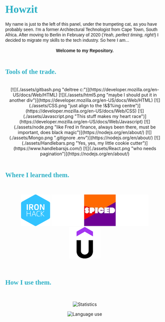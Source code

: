 # <span style="color:#2DB0C5; font-family:Georgia; font-size:1.2em;"> Howzit</span>

<div>
<span style="font-family:Helvetica; text-align:center;">My name is just to the left of this panel, under the trumpeting cat, as you have probably seen. I'm a former Architectural Technologist from Cape Town, South Africa. After moving to Berlin in February of 2020 (<i>Yeah, perfect timing, right!</i>) I decided to migrate my skills to the tech industry. So here I am...</br></br> <div><b>Welcome to my Repository.</b></div>
</span>
</div>
</br>

## <span style="color:#2DB0C5; font-family:Georgia;"> Tools of the trade.

</span>
</br>
<div style="text-align: center">
[![](./assets/gitbash.png "deltree c:")](https://developer.mozilla.org/en-US/docs/Web/HTML)
[![](./assets/html5.png "maybe I should put it in another div")](https://developer.mozilla.org/en-US/docs/Web/HTML)
[![](./assets/CSS.png "just align to the !&$%ing centre")](https://developer.mozilla.org/en-US/docs/Web/CSS)
[![](./assets/Javascript.png "This stuff makes my heart race")](https://developer.mozilla.org/en-US/docs/Web/Javascript)
[![](./assets/node.png "like Fred in finance, always been there, must be important, does black magic")](https://nodejs.org/en/about/)
[![](./assets/Mongo.png ".gitignore .env")](https://nodejs.org/en/about/)
[![](./assets/Handlebars.png "Yes, yes, my little cookie cutter")](https://www.handlebarsjs.com/)
[![](./assets/React.png "who needs pagination")](https://nodejs.org/en/about/)

</div>
</br>

## <span style="color:#2DB0C5; font-family:Georgia;">Where I learned them.</span>
</br>
<div style="text-align: center">

[![](./assets/ironhack.png "October 2022")](https://www.ironhack.com/de/berlin)
![](./assets/blank.png)
[![](./assets/spiced.jpg "March 2023")](https://www.spiced-academy.com/en)
![](./assets/blank.png)
[![](./assets/udemy.png "October 2022")](https://www.ironhack.com/de/berlin)

</div>
</br>

## <span style="color:#2DB0C5; font-family:Georgia;">How I use them.</span>

</br>

<div style="text-align: center">

![Statistics](https://github-readme-stats.vercel.app/api?username=AdaCra&show_icons=true)

![Language use](https://github-readme-stats.vercel.app/api/top-langs/?username=AdaCra&theme=blue-darkgrey)

</div>
